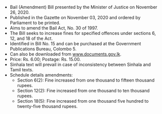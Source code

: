 - Bail (Amendment) Bill presented by the Minister of Justice on November 26, 2020.
- Published in the Gazette on November 03, 2020 and ordered by Parliament to be printed.
- Aims to amend the Bail Act, No. 30 of 1997.
- The Bill seeks to increase fines for specified offences under sections 6, 12, and 18 of the Act.
- Identified in Bill No. 15 and can be purchased at the Government Publications Bureau, Colombo 5.
- Can also be downloaded from www.documents.gov.lk.
- Price: Rs. 6.00; Postage: Rs. 15.00.
- Sinhala text will prevail in case of inconsistency between Sinhala and Tamil texts.
- Schedule details amendments: 
  - Section 6(2): Fine increased from one thousand to fifteen thousand rupees.
  - Section 12(2): Fine increased from one thousand to ten thousand rupees.
  - Section 18(5): Fine increased from one thousand five hundred to twenty-five thousand rupees.
